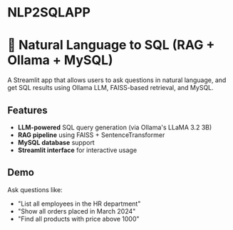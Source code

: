 # NLP2SQLAPP

# 🧠 Natural Language to SQL (RAG + Ollama + MySQL)

A Streamlit app that allows users to ask questions in natural language, and get SQL results using Ollama LLM, FAISS-based retrieval, and MySQL.

## Features

- **LLM-powered** SQL query generation (via Ollama's LLaMA 3.2 3B)
- **RAG pipeline** using FAISS + SentenceTransformer
- **MySQL database** support
- **Streamlit interface** for interactive usage

## Demo

Ask questions like:
- "List all employees in the HR department"
- "Show all orders placed in March 2024"
- "Find all products with price above 1000"

